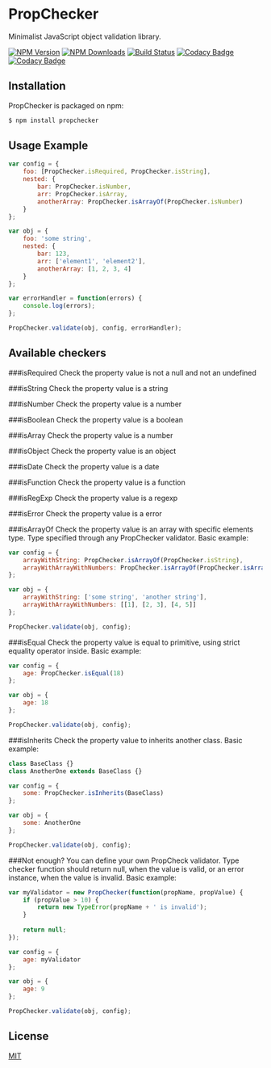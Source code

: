 # PropChecker

  Minimalist JavaScript object validation library.
  
  [![NPM Version](https://img.shields.io/npm/v/propchecker.svg)](https://www.npmjs.com/package/propchecker)
  [![NPM Downloads](https://img.shields.io/npm/dm/propchecker.svg)](https://www.npmjs.com/package/propchecker)
  [![Build Status](https://travis-ci.org/13rentgen/PropChecker.svg?branch=master)](https://travis-ci.org/13rentgen/PropChecker)
  [![Codacy Badge](https://api.codacy.com/project/badge/Coverage/e42d97578303492facda399da2811ed1)](https://www.codacy.com/app/13rentgen/PropChecker?utm_source=github.com&amp;utm_medium=referral&amp;utm_content=13rentgen/PropChecker&amp;utm_campaign=Badge_Coverage)
  [![Codacy Badge](https://api.codacy.com/project/badge/Grade/e42d97578303492facda399da2811ed1)](https://www.codacy.com/app/13rentgen/PropChecker?utm_source=github.com&amp;utm_medium=referral&amp;utm_content=13rentgen/PropChecker&amp;utm_campaign=Badge_Grade)

## Installation

PropChecker is packaged on npm:
```sh
$ npm install propchecker 
```

## Usage Example

```javascript
var config = {
    foo: [PropChecker.isRequired, PropChecker.isString],
    nested: {
        bar: PropChecker.isNumber,
        arr: PropChecker.isArray,
        anotherArray: PropChecker.isArrayOf(PropChecker.isNumber)
    }
};

var obj = {
    foo: 'some string',
    nested: {
        bar: 123, 
        arr: ['element1', 'element2'],
        anotherArray: [1, 2, 3, 4]
    }
};

var errorHandler = function(errors) {
    console.log(errors);
};

PropChecker.validate(obj, config, errorHandler);
```

## Available checkers

###isRequired
Check the property value is not a null and not an undefined

###isString
Check the property value is a string

###isNumber
Check the property value is a number

###isBoolean
Check the property value is a boolean

###isArray
Check the property value is a number

###isObject
Check the property value is an object

###isDate
Check the property value is a date

###isFunction
Check the property value is a function

###isRegExp
Check the property value is a regexp

###isError
Check the property value is a error

###isArrayOf
Check the property value is an array with specific elements type. Type specified through any PropChecker validator. Basic example:
```javascript
var config = {
    arrayWithString: PropChecker.isArrayOf(PropChecker.isString),
    arrayWithArrayWithNumbers: PropChecker.isArrayOf(PropChecker.isArrayOf(PropChecker.isNumber))
};

var obj = {
    arrayWithString: ['some string', 'another string'],
    arrayWithArrayWithNumbers: [[1], [2, 3], [4, 5]]
};

PropChecker.validate(obj, config);
```

###isEqual
Check the property value is equal to primitive, using strict equality operator inside. Basic example:
```javascript
var config = {
    age: PropChecker.isEqual(18)
};

var obj = {
    age: 18
};

PropChecker.validate(obj, config);
```

###isInherits
Check the property value to inherits another class. Basic example:
```javascript
class BaseClass {}
class AnotherOne extends BaseClass {}

var config = {
    some: PropChecker.isInherits(BaseClass)
};

var obj = {
    some: AnotherOne
};

PropChecker.validate(obj, config);
```

###Not enough?
You can define your own PropCheck validator. Type checker function should return null, when the value is valid, or an error instance, when the value is invalid. Basic example:
```javascript
var myValidator = new PropChecker(function(propName, propValue) {
    if (propValue > 10) {
        return new TypeError(propName + ' is invalid'); 
    }
    
    return null;
});

var config = {
    age: myValidator
};

var obj = {
    age: 9
};

PropChecker.validate(obj, config);
```

## License

  [MIT](LICENSE)
